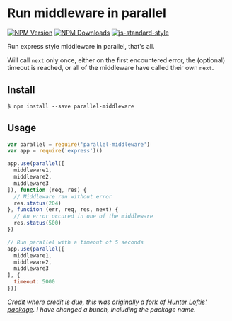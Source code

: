 # Run middleware in parallel

[![NPM Version](https://img.shields.io/npm/v/parallel-middleware.svg)](https://npmjs.org/package/parallel-middleware)
[![NPM Downloads](https://img.shields.io/npm/dm/parallel-middleware.svg)](https://npmjs.org/package/parallel-middleware)
[![js-standard-style](https://img.shields.io/badge/code%20style-standard-brightgreen.svg)](https://github.com/standard/standard)

Run express style middleware in parallel, that's all.

Will call `next` only once, either on the first encountered error, the (optional) timeout is reached, or
all of the middleware have called their own `next`.

## Install

```
$ npm install --save parallel-middleware
```

## Usage

```javascript
var parallel = require('parallel-middleware')
var app = require('express')()

app.use(parallel([
  middleware1,
  middleware2,
  middleware3
]), function (req, res) {
  // Middleware ran without error
  res.status(204)
}, funciton (err, req, res, next) {
  // An error occured in one of the middleware
  res.status(500)
})

// Run parallel with a timeout of 5 seconds
app.use(parallel([
  middleware1,
  middleware2,
  middleware3
], {
  timeout: 5000
}))
```

*Credit where credit is due, this was originally a fork of [Hunter Loftis' package](https://github.com/hunterloftis/express-parallel).  I have changed a bunch, including the package name.*
